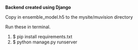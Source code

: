 **Backend created using Django**


Copy in ensemble_model.h5 to the mysite/muvision directory

Run these in terminal.
1. $ pip install requirements.txt
2. $ python manage.py runserver
